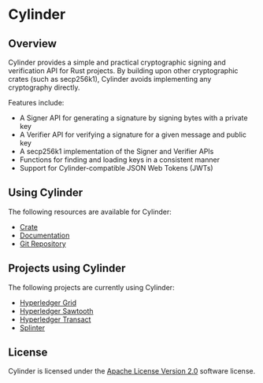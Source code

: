 # Cylinder

## Overview

Cylinder provides a simple and practical cryptographic signing and verification
API for Rust projects.  By building upon other cryptographic crates (such as
secp256k1), Cylinder avoids implementing any cryptography directly.

Features include:

* A Signer API for generating a signature by signing bytes with a private key
* A Verifier API for verifying a signature for a given message and public key
* A secp256k1 implementation of the Signer and Verifier APIs
* Functions for finding and loading keys in a consistent manner
* Support for Cylinder-compatible JSON Web Tokens (JWTs)

## Using Cylinder

The following resources are available for Cylinder:

  * [Crate](https://crates.io/crates/cylinder)
  * [Documentation](https://docs.rs/cylinder/latest/cylinder/)
  * [Git Repository](https://github.com/Cargill/cylinder)

## Projects using Cylinder

The following projects are currently using Cylinder:

* [Hyperledger Grid](https://grid.hyperledger.org/)
* [Hyperledger Sawtooth](https://sawtooth.hyperledger.org/)
* [Hyperledger Transact](https://github.com/hyperledger/transact)
* [Splinter](https://www.splinter.dev/)

## License

Cylinder is licensed under the [Apache License Version 2.0](LICENSE) software
license.
